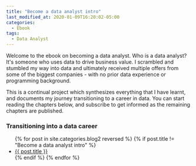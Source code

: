 ```yaml
---
title: "Become a data analyst intro"
last_modified_at: 2020-01-09T16:20:02-05:00
categories:
  - Ebook
tags:
  - Data Analyst
---
```


Welcome to the ebook on becoming a data analyst. Who is a data analyst? It's someone who uses data to drive business value. I scrambled and stumbled my way into data and ultimately received multiple offers from some of the biggest companies - with no prior data experience or programming background. 

This is a continual project which synthesizes everything that I have learnt, and documents my journey transitioning to a career in data. You can start reading the chapters below, and subscribe to get informed as the remaining chapters are published. 



### Transitioning into a data career

<ul>
  {% for post in site.categories.blog2 reversed %}
    {% if post.title != "Become a data analyst intro" %}
    <li><a href="{{ post.url }}">{{ post.title }}</a></li>
    {% endif %}
  {% endfor %}
</ul>



